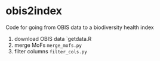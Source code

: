 # obis2index
Code for going from OBIS data to a biodiversity health index


1. download OBIS data `getdata.R
2. merge MoFs `merge_mofs.py`
3. filter columns `filter_cols.py`
